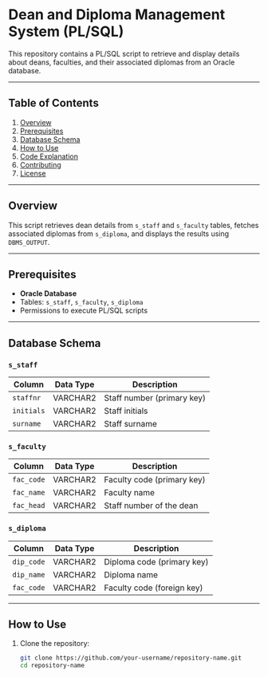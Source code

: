 # Dean and Diploma Management System (PL/SQL)

This repository contains a PL/SQL script to retrieve and display details about deans, faculties, and their associated diplomas from an Oracle database.

---

## Table of Contents
1. [Overview](#overview)
2. [Prerequisites](#prerequisites)
3. [Database Schema](#database-schema)
4. [How to Use](#how-to-use)
5. [Code Explanation](#code-explanation)
6. [Contributing](#contributing)
7. [License](#license)

---

## Overview

This script retrieves dean details from `s_staff` and `s_faculty` tables, fetches associated diplomas from `s_diploma`, and displays the results using `DBMS_OUTPUT`.

---

## Prerequisites

- **Oracle Database**
- Tables: `s_staff`, `s_faculty`, `s_diploma`
- Permissions to execute PL/SQL scripts

---

## Database Schema

### `s_staff`
| Column     | Data Type     | Description                |
|------------|---------------|----------------------------|
| `staffnr`  | VARCHAR2      | Staff number (primary key) |
| `initials` | VARCHAR2      | Staff initials             |
| `surname`  | VARCHAR2      | Staff surname              |

### `s_faculty`
| Column     | Data Type     | Description                |
|------------|---------------|----------------------------|
| `fac_code` | VARCHAR2      | Faculty code (primary key) |
| `fac_name` | VARCHAR2      | Faculty name               |
| `fac_head` | VARCHAR2      | Staff number of the dean   |

### `s_diploma`
| Column     | Data Type     | Description                |
|------------|---------------|----------------------------|
| `dip_code` | VARCHAR2      | Diploma code (primary key) |
| `dip_name` | VARCHAR2      | Diploma name               |
| `fac_code` | VARCHAR2      | Faculty code (foreign key) |

---

## How to Use

1. Clone the repository:
   ```bash
   git clone https://github.com/your-username/repository-name.git
   cd repository-name
